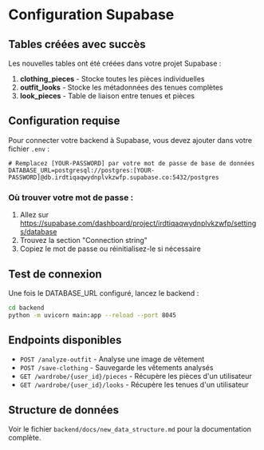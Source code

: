 # Configuration Supabase

## Tables créées avec succès

Les nouvelles tables ont été créées dans votre projet Supabase :

1. **clothing_pieces** - Stocke toutes les pièces individuelles
2. **outfit_looks** - Stocke les métadonnées des tenues complètes  
3. **look_pieces** - Table de liaison entre tenues et pièces

## Configuration requise

Pour connecter votre backend à Supabase, vous devez ajouter dans votre fichier `.env` :

```env
# Remplacez [YOUR-PASSWORD] par votre mot de passe de base de données
DATABASE_URL=postgresql://postgres:[YOUR-PASSWORD]@db.irdtiqaqwydnplvkzwfp.supabase.co:5432/postgres
```

### Où trouver votre mot de passe :

1. Allez sur https://supabase.com/dashboard/project/irdtiqaqwydnplvkzwfp/settings/database
2. Trouvez la section "Connection string"
3. Copiez le mot de passe ou réinitialisez-le si nécessaire

## Test de connexion

Une fois le DATABASE_URL configuré, lancez le backend :

```bash
cd backend
python -m uvicorn main:app --reload --port 8045
```

## Endpoints disponibles

- `POST /analyze-outfit` - Analyse une image de vêtement
- `POST /save-clothing` - Sauvegarde les vêtements analysés
- `GET /wardrobe/{user_id}/pieces` - Récupère les pièces d'un utilisateur
- `GET /wardrobe/{user_id}/looks` - Récupère les tenues d'un utilisateur

## Structure de données

Voir le fichier `backend/docs/new_data_structure.md` pour la documentation complète.